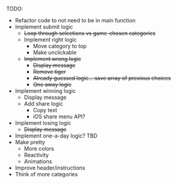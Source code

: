TODO:
- Refactor code to not need to be in main function
- Implement submit logic
	- ~~Loop through selections vs game-chosen categories~~
	- Implement right logic
		- Move category to top
		- Make unclickable
	- ~~Implement wrong logic~~
		- ~~Display message~~
		- ~~Remove tiger~~
		- ~~Already guessed logic... save array of previous choices~~
		- ~~One away logic~~
- Implement winning logic
	- Display message
	- Add share logic
		- Copy text
		- iOS share menu API?
- Implement losing logic
	- ~~Display message~~
- Implement one-a-day logic? TBD
- Make pretty
	- More colors
	- Reactivity
	- Animations
- Improve header/instructions
- Think of more categories
